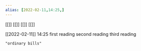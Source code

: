 ```yaml
---
alias: [2022-02-11,14:25,]
---
```

[[]] [[]] [[]] [[]]

[[2022-02-11]] 14:25
first reading
second reading
third reading
```query
"ordinary bills"
```